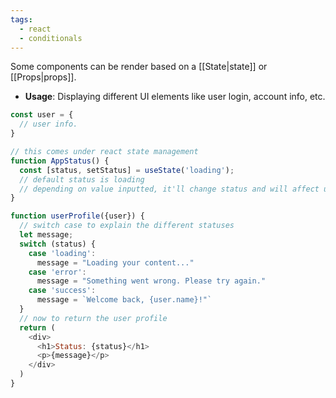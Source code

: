 ```yaml
---
tags:
  - react
  - conditionals
---
```

Some components can be render based on a [[State|state]] or [[Props|props]].
- **Usage**: Displaying different UI elements like user login, account info, etc.

```js
const user = {
  // user info.
}

// this comes under react state management
function AppStatus() {
  const [status, setStatus] = useState('loading');
  // default status is loading
  // depending on value inputted, it'll change status and will affect userProfile() as well.
}

function userProfile({user}) {
  // switch case to explain the different statuses
  let message;
  switch (status) {
    case 'loading':
      message = "Loading your content..."
    case 'error':
      message = "Something went wrong. Please try again."
    case 'success':
      message = `Welcome back, {user.name}!"`
  }
  // now to return the user profile
  return (
    <div>
      <h1>Status: {status}</h1>
      <p>{message}</p>
    </div>
  )
}
```